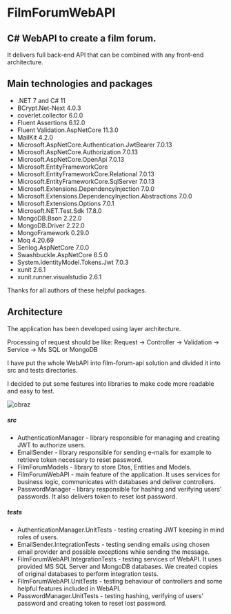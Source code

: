 # FilmForumWebAPI

## C# WebAPI to create a film forum. 
It delivers full back-end API that can be combined with any front-end architecture.

## Main technologies and packages
* .NET 7 and C# 11
* BCrypt.Net-Next 4.0.3
* coverlet.collector 6.0.0
* Fluent Assertions 6.12.0
* Fluent Validation.AspNetCore 11.3.0
* MailKit 4.2.0
* Microsoft.AspNetCore.Authentication.JwtBearer 7.0.13
* Microsoft.AspNetCore.Authorization 7.0.13
* Microsoft.AspNetCore.OpenApi 7.0.13
* Microsoft.EntityFrameworkCore
* Microsoft.EntityFrameworkCore.Relational 7.0.13
* Microsoft.EntityFrameworkCore.SqlServer 7.0.13
* Microsoft.Extensions.DependencyInjection 7.0.0
* Microsoft.Extensions.DependencyInjection.Abstractions 7.0.0
* Microsoft.Extensions.Options 7.0.1
* Microsoft.NET.Test.Sdk 17.8.0
* MongoDB.Bson 2.22.0
* MongoDB.Driver 2.22.0
* MongoFramework 0.29.0
* Moq 4.20.69
* Serilog.AspNetCore 7.0.0
* Swashbuckle.AspNetCore 6.5.0
* System.IdentityModel.Tokens.Jwt 7.0.3
* xunit 2.6.1
* xunit.runner.visualstudio 2.6.1

Thanks for all authors of these helpful packages.

## Architecture
The application has been developed using layer architecture.

Processing of request should be like:
Request -> Controller -> Validation -> Service -> Ms SQL or MongoDB

I have put the whole WebAPI into film-forum-api solution and divided it into src and tests directories.

I decided to put some features into libraries to make code more readable and easy to test.

![obraz](https://github.com/Projekt-inzynierski-2024/film-forum-api/assets/76125047/e69ade12-6ee7-46dd-b227-60f1adc616ec)

##### src
* AuthenticationManager - library responsible for managing and creating JWT to authorize users.
* EmailSender - library responsible for sending e-mails for example to retrieve token necessary to reset password.
* FilmForumModels - library to store Dtos, Entities and Models.
* FilmForumWebAPI - main feature of the application. It uses services for business logic, communicates with databases and deliver controllers.
* PasswordManager - library responsible for hashing and verifying users' passwords. It also delivers token to reset lost password.

##### tests
* AuthenticationManager.UnitTests - testing creating JWT keeping in mind roles of users.
* EmailSender.IntegrationTests - testing sending emails using chosen email provider and possible exceptions while sending the message.
* FilmForumWebAPI.IntegrationTests - testing services of WebAPI. It uses provided MS SQL Server and MongoDB databases. We created copies of original databases to perform integration tests.
* FilmForumWebAPI.UnitTests - testing behaviour of controllers and some helpful features included in WebAPI.
* PasswordManager.UnitTests - testing hashing, verifying of users' password and creating token to reset lost password.










